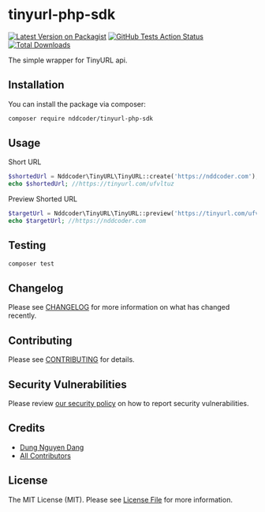 # tinyurl-php-sdk

[![Latest Version on Packagist](https://img.shields.io/packagist/v/nddcoder/tinyurl-php-sdk.svg?style=flat-square)](https://packagist.org/packages/nddcoder/tinyurl-php-sdk)
[![GitHub Tests Action Status](https://img.shields.io/github/workflow/status/dangdungcntt/tinyurl-php-sdk/run-tests?label=tests)](https://github.com/dangdungcntt/tinyurl-php-sdk/actions?query=workflow%3ATests+branch%3Amaster)
[![Total Downloads](https://img.shields.io/packagist/dt/nddcoder/tinyurl-php-sdk.svg?style=flat-square)](https://packagist.org/packages/nddcoder/tinyurl-php-sdk)

The simple wrapper for TinyURL api.

## Installation

You can install the package via composer:

```bash
composer require nddcoder/tinyurl-php-sdk
```

## Usage

Short URL

```php
$shortedUrl = Nddcoder\TinyURL\TinyURL::create('https://nddcoder.com');
echo $shortedUrl; //https://tinyurl.com/ufvltuz
```

Preview Shorted URL

```php
$targetUrl = Nddcoder\TinyURL\TinyURL::preview('https://tinyurl.com/ufvltuz');
echo $targetUrl; //https://nddcoder.com
```

## Testing

```bash
composer test
```

## Changelog

Please see [CHANGELOG](CHANGELOG.md) for more information on what has changed recently.

## Contributing

Please see [CONTRIBUTING](.github/CONTRIBUTING.md) for details.

## Security Vulnerabilities

Please review [our security policy](../../security/policy) on how to report security vulnerabilities.

## Credits

- [Dung Nguyen Dang](https://github.com/dangdungcntt)
- [All Contributors](../../contributors)

## License

The MIT License (MIT). Please see [License File](LICENSE.md) for more information.
